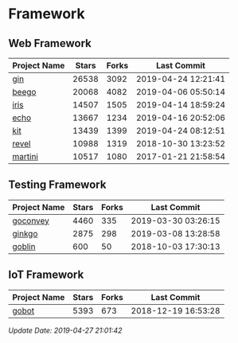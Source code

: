 # Framework

## Web Framework

| Project Name | Stars | Forks | Last Commit |
| ------------ | ----- | ----- | ----------- |
| [gin](https://github.com/gin-gonic/gin) | 26538 | 3092 | 2019-04-24 12:21:41 |
| [beego](https://github.com/astaxie/beego) | 20068 | 4082 | 2019-04-06 05:50:14 |
| [iris](https://github.com/kataras/iris) | 14507 | 1505 | 2019-04-14 18:59:24 |
| [echo](https://github.com/labstack/echo) | 13667 | 1234 | 2019-04-16 20:52:06 |
| [kit](https://github.com/go-kit/kit) | 13439 | 1399 | 2019-04-24 08:12:51 |
| [revel](https://github.com/revel/revel) | 10988 | 1319 | 2018-10-30 13:23:52 |
| [martini](https://github.com/go-martini/martini) | 10517 | 1080 | 2017-01-21 21:58:54 |

## Testing Framework

| Project Name | Stars | Forks | Last Commit |
| ------------ | ----- | ----- | ----------- |
| [goconvey](https://github.com/smartystreets/goconvey) | 4460 | 335 | 2019-03-30 03:26:15 |
| [ginkgo](https://github.com/onsi/ginkgo) | 2875 | 298 | 2019-03-08 13:28:58 |
| [goblin](https://github.com/franela/goblin) | 600 | 50 | 2018-10-03 17:30:13 |

## IoT Framework

| Project Name | Stars | Forks | Last Commit |
| ------------ | ----- | ----- | ----------- |
| [gobot](https://github.com/hybridgroup/gobot) | 5393 | 673 | 2018-12-19 16:53:28 |

*Update Date: 2019-04-27 21:01:42*